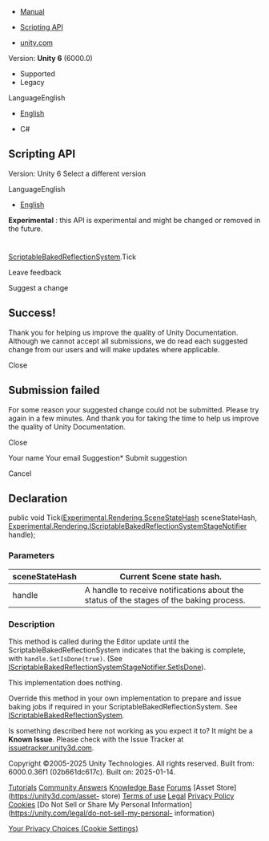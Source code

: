 [ ]()

  * [Manual](../Manual/index.html)
  * [Scripting API](../ScriptReference/index.html)

  * [unity.com](https://unity.com/)

Version: **Unity 6** (6000.0)

  * Supported
  * Legacy

LanguageEnglish

  * [English]()

  * C#

[ ](https://docs.unity3d.com)

## Scripting API

Version: Unity 6 Select a different version

LanguageEnglish

  * [English]()

**Experimental** : this API is experimental and might be changed or removed in
the future.

#
[ScriptableBakedReflectionSystem](Experimental.Rendering.ScriptableBakedReflectionSystem.html).Tick

Leave feedback

Suggest a change

## Success!

Thank you for helping us improve the quality of Unity Documentation. Although
we cannot accept all submissions, we do read each suggested change from our
users and will make updates where applicable.

Close

## Submission failed

For some reason your suggested change could not be submitted. Please <a>try
again</a> in a few minutes. And thank you for taking the time to help us
improve the quality of Unity Documentation.

Close

Your name Your email Suggestion* Submit suggestion

Cancel

[ ]()

## Declaration

public void
Tick([Experimental.Rendering.SceneStateHash](Experimental.Rendering.SceneStateHash.html)
sceneStateHash,
[Experimental.Rendering.IScriptableBakedReflectionSystemStageNotifier](Experimental.Rendering.IScriptableBakedReflectionSystemStageNotifier.html)
handle);

### Parameters

sceneStateHash | Current Scene state hash.  
---|---  
handle | A handle to receive notifications about the status of the stages of the baking process.  
  
### Description

This method is called during the Editor update until the
ScriptableBakedReflectionSystem indicates that the baking is complete, with
`handle.SetIsDone(true)`. (See
[IScriptableBakedReflectionSystemStageNotifier.SetIsDone](Experimental.Rendering.IScriptableBakedReflectionSystemStageNotifier.SetIsDone.html)).

This implementation does nothing.  
  
Override this method in your own implementation to prepare and issue baking
jobs if required in your ScriptableBakedReflectionSystem. See
[IScriptableBakedReflectionSystem](Experimental.Rendering.IScriptableBakedReflectionSystem.html).

Is something described here not working as you expect it to? It might be a
**Known Issue**. Please check with the Issue Tracker at
[issuetracker.unity3d.com](https://issuetracker.unity3d.com).

Copyright ©2005-2025 Unity Technologies. All rights reserved. Built from:
6000.0.36f1 (02b661dc617c). Built on: 2025-01-14.

[Tutorials](https://unity3d.com/learn) [Community
Answers](https://answers.unity3d.com) [Knowledge
Base](https://support.unity3d.com/hc/en-us)
[Forums](https://forum.unity3d.com) [Asset Store](https://unity3d.com/asset-
store) [Terms of use](https://docs.unity3d.com/Manual/TermsOfUse.html)
[Legal](https://unity.com/legal) [Privacy
Policy](https://unity.com/legal/privacy-policy)
[Cookies](https://unity.com/legal/cookie-policy) [Do Not Sell or Share My
Personal Information](https://unity.com/legal/do-not-sell-my-personal-
information)

[Your Privacy Choices (Cookie Settings)](javascript:void\(0\);)

